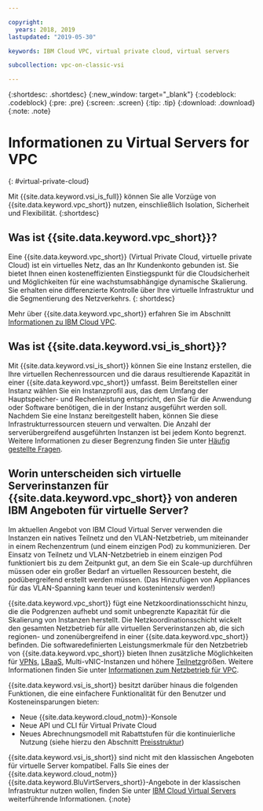 ```yaml
---

copyright:
  years: 2018, 2019
lastupdated: "2019-05-30"

keywords: IBM Cloud VPC, virtual private cloud, virtual servers 

subcollection: vpc-on-classic-vsi

---
```


{:shortdesc: .shortdesc}
{:new_window: target="_blank"}
{:codeblock: .codeblock}
{:pre: .pre}
{:screen: .screen}
{:tip: .tip}
{:download: .download}
{:note: .note}

# Informationen zu Virtual Servers for VPC
{: #virtual-private-cloud}

Mit {{site.data.keyword.vsi_is_full}} können Sie alle Vorzüge von {{site.data.keyword.vpc_short}} nutzen, einschließlich Isolation, Sicherheit und Flexibilität. 
{:shortdesc}

## Was ist {{site.data.keyword.vpc_short}}?
Eine {{site.data.keyword.vpc_short}} (Virtual Private Cloud, virtuelle private Cloud) ist ein virtuelles Netz, das an Ihr Kundenkonto gebunden ist. Sie bietet Ihnen einen kosteneffizienten Einstiegspunkt für die Cloudsicherheit und Möglichkeiten für eine wachstumsabhängige dynamische Skalierung. Sie erhalten eine differenzierte Kontrolle über Ihre virtuelle Infrastruktur und die Segmentierung des Netzverkehrs.
{: shortdesc}

Mehr über {{site.data.keyword.vpc_short}} erfahren Sie im Abschnitt [Informationen zu IBM Cloud VPC](/docs/vpc-on-classic?topic=vpc-on-classic-about).

## Was ist {{site.data.keyword.vsi_is_short}}?
Mit {{site.data.keyword.vsi_is_short}} können Sie eine Instanz erstellen, die Ihre virtuellen Rechenressourcen und die daraus resultierende Kapazität in einer {{site.data.keyword.vpc_short}} umfasst. Beim Bereitstellen einer Instanz wählen Sie ein Instanzprofil aus, das dem Umfang der Hauptspeicher- und Rechenleistung entspricht, den Sie für die Anwendung oder Software benötigen, die in der Instanz ausgeführt werden soll. Nachdem Sie eine Instanz bereitgestellt haben, können Sie diese Infrastrukturressourcen steuern und verwalten. Die Anzahl der serverübergreifend ausgeführten Instanzen ist bei jedem Konto begrenzt. Weitere Informationen zu dieser Begrenzung finden Sie unter [Häufig gestellte Fragen](/docs/vpc-on-classic-vsi?topic=vpc-on-classic-vsi-faqs#faqs). 

## Worin unterscheiden sich virtuelle Serverinstanzen für {{site.data.keyword.vpc_short}} von anderen IBM Angeboten für virtuelle Server?

Im aktuellen Angebot von IBM Cloud Virtual Server verwenden die Instanzen ein natives Teilnetz und den VLAN-Netzbetrieb, um miteinander in einem Rechenzentrum (und einem einzigen Pod) zu kommunizieren. Der Einsatz von Teilnetz und VLAN-Netzbetrieb in einem einzigen Pod funktioniert bis zu dem Zeitpunkt gut, an dem Sie ein Scale-up durchführen müssen oder ein großer Bedarf an virtuellen Ressourcen besteht, die podübergreifend erstellt werden müssen. (Das Hinzufügen von Appliances für das VLAN-Spanning kann teuer und kostenintensiv werden!) 

{{site.data.keyword.vpc_short}} fügt eine Netzkoordinationsschicht hinzu, die die Podgrenzen aufhebt und somit unbegrenzte Kapazität für die Skalierung von Instanzen herstellt. Die Netzkoordinationsschicht wickelt den gesamten Netzbetrieb für alle virtuellen Serverinstanzen ab, die sich regionen- und zonenübergreifend in einer {{site.data.keyword.vpc_short}} befinden. Die softwaredefinierten Leistungsmerkmale für den Netzbetrieb von {{site.data.keyword.vpc_short}} bieten Ihnen zusätzliche Möglichkeiten für [VPNs](/docs/vpc-on-classic-network?topic=vpc-on-classic-network---using-vpn-with-your-vpc), [LBaaS](/docs/vpc-on-classic-network?topic=vpc-on-classic-network---using-load-balancers-in-ibm-cloud-vpc), Multi-vNIC-Instanzen und höhere [Teilnetz](/docs/vpc-on-classic-network?topic=vpc-on-classic-network-working-with-ip-address-ranges-address-prefixes-regions-and-subnets#ibm-cloud-vpc-and-subnets)größen. Weitere Informationen finden Sie unter [Informationen zum Netzbetrieb für VPC](/docs/vpc-on-classic-network?topic=vpc-on-classic-network-about-networking-for-vpc). 

{{site.data.keyword.vsi_is_short}} besitzt darüber hinaus die folgenden Funktionen, die eine einfachere Funktionalität für den Benutzer und Kosteneinsparungen bieten:
* Neue {{site.data.keyword.cloud_notm}}-Konsole
* Neue API und CLI für Virtual Private Cloud
* Neues Abrechnungsmodell mit Rabattstufen für die kontinuierliche Nutzung (siehe hierzu den Abschnitt [Preisstruktur](/docs/vpc-on-classic?topic=vpc-on-classic-pricing-for-virtual-servers-for-vpc))

{{site.data.keyword.vsi_is_short}} sind nicht mit den klassischen Angeboten für virtuelle Server kompatibel. Falls Sie eines der {{site.data.keyword.cloud_notm}} {{site.data.keyword.BluVirtServers_short}}-Angebote in der klassischen Infrastruktur nutzen wollen, finden Sie unter [IBM Cloud Virtual Servers](/docs/vsi?topic=virtual-servers-getting-started-tutorial#getting-started-tutorial) weiterführende Informationen.
{:note}





